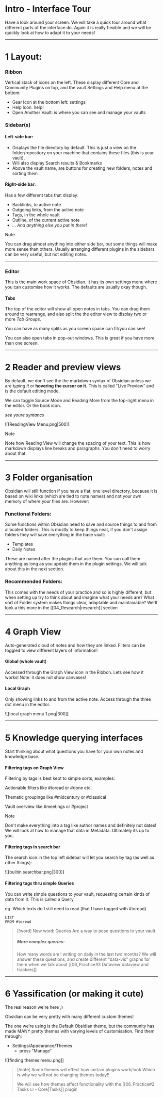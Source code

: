 # Intro - Interface Tour

Have a look around your screen. We will take a quick tour around what different parts of the interface do. Again it is really flexible and we will be quickly look at how to adapt it to your needs!

---
# 1  Layout: 
### Ribbon 
Vertical stack of icons on the left. These display different Core and Community Plugins on top, and the vault Settings and Help menu at the bottom.

- Gear Icon at the bottom left: settings
- Help Icon: help!
- Open Another Vault: is where you can see and manage your vaults
### Sidebar(s)
#### Left-side bar:
- Displays the file directory by default. This is just a view on the folder/repository on your machine that contains these files (this is your vault). 
- Will also display Search results & Bookmarks
- Above the vault name, are buttons for creating new folders, notes and sorting them.
#### Right-side bar:
Has a few different tabs that display:
- Backlinks, to active note
- Outgoing links, from the active note
- Tags, in the whole vault
- Outline, of the current active note
- *... And anything else you put in there!*

> [!note]
> You can drag almost anything into either side bar, but some things will make more sense than others. Usually arranging different plugins in the sidebars can be very useful, but not editing notes.

---
### Editor
This is the main work space of Obsidian. It has its own settings menu where you can customise how it works. The defaults are usually okay though.
#### Tabs
The top of the editor will show all open notes in tabs. You can drag them around to rearrange, and also split the the editor view to display two or more *Tab Groups*.

You can have as many splits as you screen space can fit/you can see!

You can also open tabs in pop-out windows. This is great if you have more than one screen.

___
# 2 Reader and preview views
By default, we don't see the the markdown syntax of Obsidian unless we are *typing it* or **hovering the cursor on it**. This is called "Live Preview" and is the default editing mode.

We can toggle Source Mode and Reading More from the top-right menu in the editor. Or the book icon.

*see youre syntanc*x


![[ReadingView Menu.png|500]]

> [!note] 
> Note how Reading View will change the spacing of your text. This is how markdown displays line breaks and paragraphs. You don't need to worry about that.

___
# 3 Folder organisation
Obsidian will still function if you have a flat, one level directory, because it is based on wiki links (which are tied to note names) and not your own memory of where your files are. However:
### Functional Folders:
Some functions within Obsidian need to save and source things to and from allocated folders. This is mostly to keep things neat, if you don't assign folders they will save everything in the base vault:
- Templates
- Daily Notes 

These are named after the plugins that use them. You can call them anything as long as you update them in the plugin settings. We will talk about this in the next section.
### Recommended Folders:
This comes with the needs of your practice and so is highly different, but when setting up try to think about and imagine what your needs are? What sort of Folder system makes things clear, adaptable and maintainable? We'll look a this more in the [[04_Research|research]] section

---
# 4 Graph View
Auto-generated cloud of notes and how they are linked. Filters can be toggled to view different layers of information!
#### Global (whole vault)
Accessed through the Graph View icon in the Ribbon. Lets see how it works!
Note: it does not show canvases!
#### Local Graph
Only showing links to and from the active note.
Access through the three dot menu in the editor.

![[local graph menu 1.png|300]]

___
# 5 Knowledge querying interfaces
Start thinking about what questions you have for your own notes and knowledge base. 
#### Filtering tags on Graph View
Filtering by tags is best kept to simple sorts, examples: 

Actionable filters like
#toread or #done etc. 

Thematic groupings like
#midcentury or #classical

Vault overview like
#meetings or #project 

> [!note] 
>Don't make everything into a tag like author names and definitely not dates!  We will look at how to manage that data in Metadata. 
>Ultimately its up to you.
#### Filtering tags in search bar
The search icon in the top left sidebar will let you search by tag (as well as other things):

![[builtin searchbar.png|300]]
#### Filtering tags thru simple Queries 
You can write simple questions to your vault, requesting certain kinds of data from it. This is called a Query

eg.
Which texts do I still need to read (that I have tagged with #toread)

```dataview
LIST
FROM #toread 
```

> [!word] New word: Queries 
> Are a way to pose questions to your vault.
> ##### More complex queries: 
> How many words am I writing on daily in the last two months? 
> We will answer these questions, and create different "data-vis" graphs for them when we talk about [[06_Practice#3 Dataview|dataview and trackers]]

___
# 6 Yassification (or making it cute)
The real reason we're here ;) 

Obsidian can be very pretty with many different custom themes! 

The one we're using is the Default Obsidian theme, but the community has made MANY pretty themes with varying levels of customisation. Find them through:

- Settings/Appearance/Themes
	- press "Manage"

![[finding themes menu.png]]

> [!note] Some themes will effect how certain plugins work/look
> Which is why we will not be changing themes today!!
> 
> We will see how themes affect functionality with the [[06_Practice#2 Tasks ☑ - Core|Tasks]] plugin

